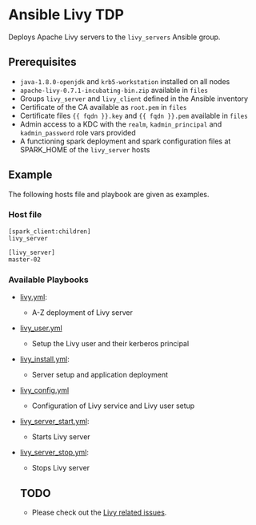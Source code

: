 # Ansible Livy TDP

Deploys Apache Livy servers to the `livy_servers` Ansible group.

## Prerequisites

- `java-1.8.0-openjdk` and `krb5-workstation` installed on all nodes
- `apache-livy-0.7.1-incubating-bin.zip` available in `files`
- Groups `livy_server` and `livy_client` defined in the Ansible inventory
- Certificate of the CA available as `root.pem` in `files`
- Certificate files `{{ fqdn }}.key` and `{{ fqdn }}.pem` available in `files`
- Admin access to a KDC with the `realm`, `kadmin_principal` and `kadmin_password` role vars provided
- A functioning spark deployment and spark configuration files at SPARK_HOME of the `livy_server` hosts

## Example

The following hosts file and playbook are given as examples.

### Host file
```
[spark_client:children]
livy_server

[livy_server]
master-02
```

### Available Playbooks

- [livy.yml](../../playbooks/livy.yml):
  - A-Z deployment of Livy server

- [livy_user.yml](../../playbooks/livy_user.yml)
    - Setup the Livy user and their kerberos principal

- [livy_install.yml](../../playbooks/livy_install.yml):
  - Server setup and application deployment

- [livy_config.yml](../../playbooks/livy_config.yml)
  - Configuration of Livy service and Livy user setup

- [livy_server_start.yml](../../playbooks/livy_start.yml):
  - Starts Livy server

- [livy_server_stop.yml](../../playbooks/livy_stop.yml):
  - Stops Livy server

  ## TODO

  - Please check out the [Livy related issues](https://issues.apache.org/jira/projects/LIVY/issues/LIVY-795?filter=allopenissues).
